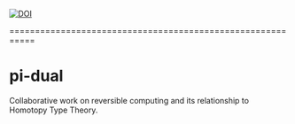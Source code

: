 [![DOI](https://zenodo.org/badge/doi/10.5281/zenodo.5620828.svg)](https://zenodo.org/badge/doi/10.5281/zenodo.5620828.svg)

===========================================================

pi-dual
=======

Collaborative work on reversible computing and its relationship to
Homotopy Type Theory.
